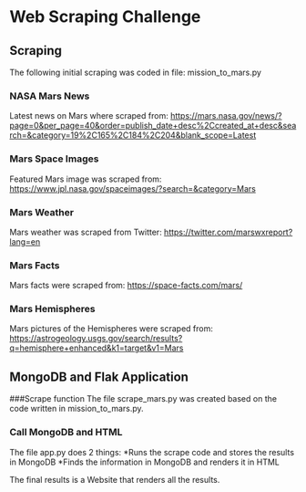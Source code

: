 # Web Scraping Challenge
## Scraping
The following initial scraping was coded in file: mission_to_mars.py
### NASA Mars News
Latest news on Mars where scraped from: https://mars.nasa.gov/news/?page=0&per_page=40&order=publish_date+desc%2Ccreated_at+desc&search=&category=19%2C165%2C184%2C204&blank_scope=Latest

### Mars Space Images
Featured Mars image was scraped from: https://www.jpl.nasa.gov/spaceimages/?search=&category=Mars

### Mars Weather
Mars weather was scraped from Twitter: https://twitter.com/marswxreport?lang=en


### Mars Facts
Mars facts were scraped from:  https://space-facts.com/mars/


### Mars Hemispheres
Mars pictures of the Hemispheres were scraped from: https://astrogeology.usgs.gov/search/results?q=hemisphere+enhanced&k1=target&v1=Mars

## MongoDB and Flak Application
###Scrape function
The file scrape_mars.py was created based on the code written in mission_to_mars.py.

### Call MongoDB and HTML
The file app.py does 2 things:
*Runs the scrape code and stores the results in MongoDB
*Finds the information in MongoDB and renders it in HTML

The final results is a Website that renders all the results.

